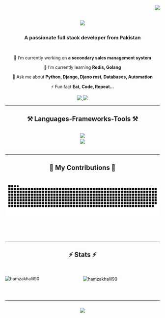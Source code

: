 <img align="right" src="https://visitor-badge.laobi.icu/badge?page_id=hamzakhalil90.hamzakhalil90" />

<h1 align="center">
    <img src="https://readme-typing-svg.herokuapp.com/?font=Righteous&size=35&center=true&vCenter=true&width=500&height=70&duration=4000&lines=Hi+There!+👋;+I'm+Hamza+Khalil!;" />
</h1>

<h3 align="center">A passionate full stack developer from Pakistan</h3>

<br/>

<div align="center">
 
 🔭 I’m currently working on **a secondary sales management system**
 
 🌱 I’m currently learning **Redis, Golang**

 💬 Ask me about **Python, Django, Djano rest, Databases, Automation**

 ⚡ Fun fact **Eat, Code, Repeat...**
 
 </div>
 
<div align="center"> 
  <a href="mailto:hamzashah90201@gmail.com">
    <img src="https://img.shields.io/badge/Gmail-333333?style=for-the-badge&logo=gmail&logoColor=red" />
  </a>
  <a href="https://linkedin.com/in/hamzakhalil9020" target="_blank">
    <img src="https://img.shields.io/badge/LinkedIn-0077B5?style=for-the-badge&logo=linkedin&logoColor=white" target="_blank" />
  </a>
</div>

 <hr/>
 
<h2 align="center">⚒️ Languages-Frameworks-Tools ⚒️</h2>
<br/>
<div align="center">
    <img src="https://skillicons.dev/icons?i=python,django,nodejs,github,javascript,typescript,express,postgres,firebase,mongodb,php,laravel" /><br>
    <img src="https://skillicons.dev/icons?i=react,bootstrap,mui,mysql,flask,html,css,vscode,git,aws,azure,jenkins,docker" />
</div>

<br/>
<hr/>

<div align="center">
  <h2>🐍 My Contributions 🐍</h2>
  <br>
  <img alt="snake eating my contributions" src="https://raw.githubusercontent.com/hamzakhalil90/hamzakhalil90/output/github-contribution-grid-snake.svg" />
  
  <br/><br/><br/>
</div>

<hr/>

<h2 align="center">⚡ Stats ⚡</h2>
<br>
<div align=center>
  <p><img align="left" src="https://github-readme-stats.vercel.app/api/top-langs?username=hamzakhalil90&show_icons=true&locale=en&layout=compact" alt="hamzakhalil90" /></p>

<p>&nbsp;<img align="center" src="https://github-readme-stats.vercel.app/api?username=hamzakhalil90&show_icons=true&locale=en" alt="hamzakhalil90" /></p>
</div>

<br/><br/>
<hr/>

<h3 align="center">
    <img src="https://readme-typing-svg.herokuapp.com/?font=Righteous&size=25&center=true&vCenter=true&width=500&height=70&duration=4000&lines=Thanks+for+visiting!+✌️;+Shoot+me+a+message+on+Linkedin!;I'm+always+down+to+collab+:)">
</h3>

<br/>

